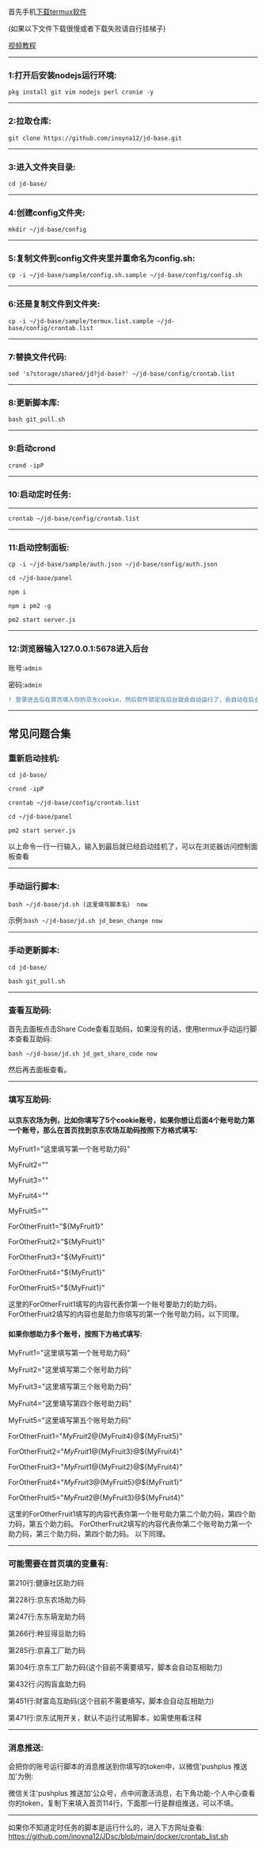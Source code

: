 首先手机[下载termux软件](https://f-droid.org/repo/com.termux_117.apk)

(如果以下文件下载很慢或者下载失败请自行挂梯子)

[视频教程](https://share.weiyun.com/vwW2QVlZ)
___
### 1:打开后安装nodejs运行环境:

`pkg install git vim nodejs perl cronie -y`
___

### 2:拉取仓库:

`git clone https://github.com/inoyna12/jd-base.git`
___

### 3:进入文件夹目录:

`cd jd-base/`
___

### 4:创建config文件夹:

`mkdir ~/jd-base/config`
___

### 5:复制文件到config文件夹里并重命名为config.sh:

`cp -i ~/jd-base/sample/config.sh.sample ~/jd-base/config/config.sh`
___

### 6:还是复制文件到文件夹:

`cp -i ~/jd-base/sample/termux.list.sample ~/jd-base/config/crontab.list`
___

### 7:替换文件代码:

`sed 's?storage/shared/jd?jd-base?' ~/jd-base/config/crontab.list`
___

### 8:更新脚本库:

`bash git_pull.sh`
___

### 9:启动crond

`crond -ipP`
___

### 10:启动定时任务:
___

`crontab ~/jd-base/config/crontab.list`
___

### 11:启动控制面板:

`cp -i ~/jd-base/sample/auth.json ~/jd-base/config/auth.json`

`cd ~/jd-base/panel`

`npm i`

`npm i pm2 -g`

`pm2 start server.js`
___

### 12:浏览器输入127.0.0.1:5678进入后台

账号:`admin`

密码:`admin`

```diff
! 登录进去后在首页填入你的京东cookie，然后软件锁定在后台就会自动运行了，会自动在后台运行并更新我仓库的脚本。
```
___

## 常见问题合集

### 重新启动挂机:

`cd jd-base/`

`crond -ipP`

`crontab ~/jd-base/config/crontab.list`

`cd ~/jd-base/panel`

`pm2 start server.js`

以上命令一行一行输入，输入到最后就已经启动挂机了，可以在浏览器访问控制面板查看
___

### 手动运行脚本:

`bash ~/jd-base/jd.sh (这里填写脚本名） now`

示例:`bash ~/jd-base/jd.sh jd_bean_change now`
___

### 手动更新脚本:

`cd jd-base/`

`bash git_pull.sh`
___

### 查看互助码:

首先去面板点击Share Code查看互助码，如果没有的话，使用termux手动运行脚本查看互助码:

`bash ~/jd-base/jd.sh jd_get_share_code now`

然后再去面板查看。
___

### 填写互助码:

#### 以京东农场为例，比如你填写了5个cookie账号，如果你想让后面4个账号助力第一个账号，那么在首页找到京东农场互助码按照下方格式填写:

MyFruit1="这里填写第一个账号助力码"

MyFruit2=""

MyFruit3=""

MyFruit4=""

MyFruit5=""


ForOtherFruit1="${MyFruit1}"

ForOtherFruit2="${MyFruit1}"

ForOtherFruit3="${MyFruit1}"

ForOtherFruit4="${MyFruit1}"

ForOtherFruit5="${MyFruit1}"

这里的ForOtherFruit1填写的内容代表你第一个账号要助力的助力码，ForOtherFruit2填写的内容也是助力你填写的第一个账号助力码，以下同理。

#### 如果你想助力多个账号，按照下方格式填写:

MyFruit1="这里填写第一个账号助力码"

MyFruit2="这里填写第二个账号助力码"

MyFruit3="这里填写第三个账号助力码"

MyFruit4="这里填写第四个账号助力码"

MyFruit5="这里填写第五个账号助力码"

ForOtherFruit1="${MyFruit2}@${MyFruit4}@${MyFruit5}"

ForOtherFruit2="${MyFruit1}@${MyFruit3}@${MyFruit4}"

ForOtherFruit3="${MyFruit1}@${MyFruit2}@${MyFruit4}"

ForOtherFruit4="${MyFruit3}@${MyFruit5}@${MyFruit1}"

ForOtherFruit5="${MyFruit2}@${MyFruit3}@${MyFruit4}"

这里的ForOtherFruit1填写的内容代表你第一个账号助力第二个助力码，第四个助力码，第五个助力码。
ForOtherFruit2填写的内容代表你第二个账号助力第一个助力码，第三个助力码，第四个助力码。
以下同理。
___

### 可能需要在首页填的变量有:

第210行:健康社区助力码

第228行:京东农场助力码

第247行:东东萌宠助力码

第266行:种豆得豆助力码

第285行:京喜工厂助力码

第304行:京东工厂助力码(这个目前不需要填写，脚本会自动互相助力)

第432行:闪购盲盒助力码

第451行:财富岛互助码(这个目前不需要填写，脚本会自动互相助力)

第471行:京东试用开关，默认不运行试用脚本，如需使用看注释
___

### 消息推送:
会把你的账号运行脚本的消息推送到你填写的token中，以微信'pushplus 推送加'为例:

微信关注'pushplus 推送加'公众号，点中间激活消息，右下角功能-个人中心查看你的token，复制下来填入首页114行，下面那一行是群组推送，可以不填。

___

如果你不知道定时任务的脚本是运行什么的，进入下方网址查看:
https://github.com/inoyna12/JDsc/blob/main/docker/crontab_list.sh
